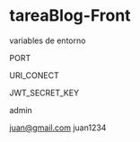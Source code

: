 # tareaBlog-Front

variables de entorno

PORT

URI_CONECT

JWT_SECRET_KEY

admin 

juan@gmail.com
juan1234
